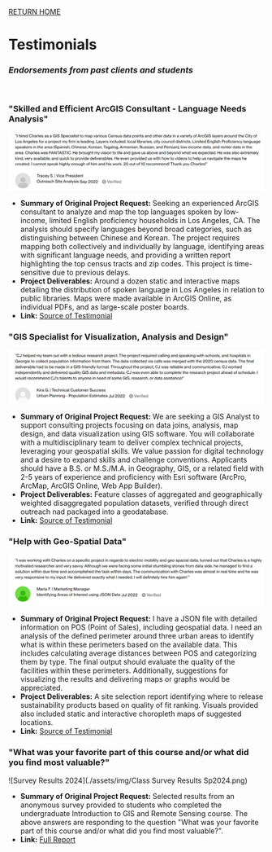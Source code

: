 [RETURN HOME](https://cjknoble.github.io/)

# Testimonials
### _Endorsements from past clients and students_
<br>

### "Skilled and Efficient ArcGIS Consultant - Language Needs Analysis"
![Testimonial 1](./assets/img/Testimonials1.png)
- **Summary of Original Project Request:** Seeking an experienced ArcGIS consultant to analyze and map the top languages spoken by low-income, limited English proficiency households in Los Angeles, CA. The analysis should specify languages beyond broad categories, such as distinguishing between Chinese and Korean. The project requires mapping both collectively and individually by language, identifying areas with significant language needs, and providing a written report highlighting the top census tracts and zip codes. This project is time-sensitive due to previous delays.
- **Project Deliverables:** Around a dozen static and interactive maps detailing the distribution of spoken language in Los Angeles in relation to public libraries. Maps were made available in ArcGIS Online, as individual PDFs, and as large-scale poster boards.   
- **Link:** [Source of Testimonial](https://www.upwork.com/freelancers/~01f893e1f53f02598b)

### "GIS Specialist for Visualization, Analysis and Design"
![Testimonial 3](./assets/img/Testimonials3.png)
- **Summary of Original Project Request:** We are seeking a GIS Analyst to support consulting projects focusing on data joins, analysis, map design, and data visualization using GIS software. You will collaborate with a multidisciplinary team to deliver complex technical projects, leveraging your geospatial skills. We value passion for digital technology and a desire to expand skills and challenge conventions. Applicants should have a B.S. or M.S./M.A. in Geography, GIS, or a related field with 2-5 years of experience and proficiency with Esri software (ArcPro, ArcMap, ArcGIS Online, Web App Builder).
- **Project Deliverables:** Feature classes of aggregated and geographically weighted disaggregated population datasets, verified through direct outreach nad packaged into a geodatabase.
- **Link:** [Source of Testimonial](https://www.upwork.com/freelancers/~01f893e1f53f02598b)

### "Help with Geo-Spatial Data"
![Testimonial 2](./assets/img/Testimonials2.png)
- **Summary of Original Project Request:** I have a JSON file with detailed information on POS (Point of Sales), including geospatial data. I need an analysis of the defined perimeter around three urban areas to identify what is within these perimeters based on the available data. This includes calculating average distances between POS and categorizing them by type. The final output should evaluate the quality of the facilities within these perimeters. Additionally, suggestions for visualizing the results and delivering maps or graphs would be appreciated.
- **Project Deliverables:** A site selection report identifying where to release sustainability products based on quality of fit ranking. Visuals provided also included static and interactive choropleth maps of suggested locations.
- **Link:** [Source of Testimonial](https://www.upwork.com/freelancers/~01f893e1f53f02598b)

### "What was your favorite part of this course and/or what did you find most valuable?"
![Survey Results 2024](./assets/img/Class Survey Results Sp2024.png)
- **Summary of Original Project Request:** Selected results from an anonymous survey provided to students who completed the undergraduate Introduction to GIS and Remote Sensing course. The above answers are responding to the question "What was your favorite part of this course and/or what did you find most valuable?". 
- **Link:** [Full Report](./assets/EAES210SP24Survey.pdf)
